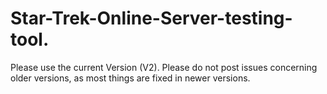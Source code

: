 # Star-Trek-Online-Server-testing-tool.
Please use the current Version (V2). Please do not post issues concerning older versions, as most things are fixed in newer versions.
